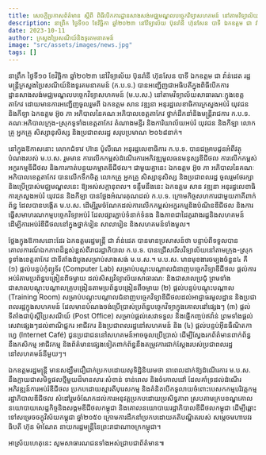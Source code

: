 ```yaml
---
title: សេចក្តីប្រកាសព័ត៌មាន ស្តីពី ពិធីបើកការដ្ឋានសាងសង់មជ្ឈមណ្ឌលបច្ចេកវិទ្យាសហគមន៍ នៅតាមវិទ្យាល័យសាធារណៈក្នុងខេត្តតាកែវ
description: នាព្រឹក ថ្ងៃទី១០ ខែវិច្ឆិកា ឆ្នាំ២០២៣ នៅវិទ្យាល័យ ប៊ុនរ៉ានី ហ៊ុនសែន បាទី ឯកឧត្ដម ជា វ៉ាន់ដេត រដ្ឋមន្ត្រីក្រសួងប្រៃសណីយ៍និងទូរគមនាគមន៍ (ក.ប.ទ.) បានអញ្ជើញជាអធិបតីក្នុងពិធីបើកការដ្ឋានសាងសង់មជ្ឈមណ្ឌលបច្ចេកវិទ្យាសហគមន៍ (ម.ប.ស.) នៅតាមវិទ្យាល័យសាធារណៈក្នុងខេត្តតាកែវ ដោយមានការអញ្ជើញចូលរួមពី ឯកឧត្តម សាន វឌ្ឍនា អនុរដ្ឋលេខាធិការក្រសួងអប់រំ យុវជន និងកីឡា ឯកឧត្ដម អ៊ូច ភា អភិបាលនៃគណៈអភិបាលខេត្តតាកែវ ថ្នាក់ដឹកនាំនិងមន្រ្តីរាជការ ក.ប.ទ. គណៈអភិបាលក្រុង-ស្រុកទូទាំងខេត្តតាកែវ តំណាងមន្ទីរ និងការិយាល័យអប់រំ យុវជន និងកីឡា លោកគ្រូ អ្នកគ្រូ សិស្សានុសិស្ស និងប្រជាពលរដ្ឋ សរុបប្រមាណ ២០៦៨នាក់។
date: 2023-10-11
author: ក្រសួងប្រៃសណីយ៍និងទូរគមនាគមន៍
image: "src/assets/images/news.jpg"
tags: []
---
```


នាព្រឹក ថ្ងៃទី១០ ខែវិច្ឆិកា ឆ្នាំ២០២៣ នៅវិទ្យាល័យ ប៊ុនរ៉ានី ហ៊ុនសែន បាទី ឯកឧត្ដម ជា វ៉ាន់ដេត រដ្ឋមន្ត្រីក្រសួងប្រៃសណីយ៍និងទូរគមនាគមន៍ (ក.ប.ទ.) បានអញ្ជើញជាអធិបតីក្នុងពិធីបើកការដ្ឋានសាងសង់មជ្ឈមណ្ឌលបច្ចេកវិទ្យាសហគមន៍ (ម.ប.ស.) នៅតាមវិទ្យាល័យសាធារណៈក្នុងខេត្តតាកែវ ដោយមានការអញ្ជើញចូលរួមពី ឯកឧត្តម សាន វឌ្ឍនា អនុរដ្ឋលេខាធិការក្រសួងអប់រំ យុវជន និងកីឡា ឯកឧត្ដម អ៊ូច ភា អភិបាលនៃគណៈអភិបាលខេត្តតាកែវ ថ្នាក់ដឹកនាំនិងមន្រ្តីរាជការ ក.ប.ទ. គណៈអភិបាលក្រុង-ស្រុកទូទាំងខេត្តតាកែវ តំណាងមន្ទីរ និងការិយាល័យអប់រំ យុវជន និងកីឡា លោកគ្រូ អ្នកគ្រូ សិស្សានុសិស្ស និងប្រជាពលរដ្ឋ សរុបប្រមាណ ២០៦៨នាក់។

នៅក្នុងឱកាសនោះ លោកជំទាវ ហ៊ាន ប៉ូលីណេ អនុរដ្ឋលេខាធិការ ក.ប.ទ. បានជម្រាបជូនអំពីវត្ថុបំណងរបស់ ម.ប.ស. រួមមាន ការលើកកម្ពស់ដំណើរការអភិវឌ្ឍមូលធនមនុស្សឌីជីថល ការលើកកម្ពស់អក្ខរកម្មឌីជីថល និងការកាត់បន្ថយគម្លាតឌីជីថល។ ជាមួយគ្នានេះ ឯកឧត្តម អ៊ូច ភា អភិបាលនៃគណៈអភិបាលខេត្តតាកែវ បានលើកទឹកចិត្ត លោកគ្រូ អ្នកគ្រូ សិស្សានុសិស្ស និងប្រជាពលរដ្ឋ ចូលរួមថែរក្សានិងប្រើប្រាស់មជ្ឈមណ្ឌលនេះ ឱ្យអស់សក្តានុពល។ ទន្ទឹមនឹងនេះ ឯកឧត្តម សាន វឌ្ឍនា អនុរដ្ឋលេខាធិការក្រសួងអប់រំ យុវជន និងកីឡា បានថ្លែងអំណរគុណដល់ ក.ប.ទ. ក្រោមកិច្ចសហការជាមួយភាគីពាក់ព័ន្ធ ដែលបានបង្កើត ម.ប.ស. ដើម្បីរួមចំណែកដល់ការលើកកម្ពស់អក្ខរកម្មនិងបំណិនឌីជីថល និងការធ្វើសមាហរណកម្មបច្ចេកវិទ្យាអប់រំ ដែលផ្សារភ្ជាប់ទំនាក់ទំនង និងភាពជាដៃគូរវាងរដ្ឋនិងសហគមន៍ ដើម្បីការអប់រំឌីជីថលនៅក្នុងថ្នាក់រៀន សាលារៀន និងសហគមន៍ទាំងមូល។

ថ្លែងក្នុងឱកាសនោះដែរ ឯកឧត្តមរដ្ឋមន្រ្តី ជា វ៉ាន់ដេត បានមានប្រសាសន៍ថា បន្ទាប់ពីទទួលបានគោលការណ៍ឯកភាពដ៏ខ្ពស់ខ្ពស់ពីរាជរដ្ឋាភិបាល ក.ប.ទ. បានជ្រើសរើសវិទ្យាល័យនៅតាមក្រុង-ស្រុក ទូទាំងខេត្តតាកែវ ជាទីតាំងដំបូងសម្រាប់សាងសង់ ម.ប.ស.។ ម.ប.ស. មានមុខងារចម្បងចំនួន៤ គឺ (១) ផ្តល់បន្ទប់កុំព្យូទ័រ (Computer Lab) សម្រាប់បណ្តុះបណ្តាលជំនាញបច្ចេកវិទ្យាឌីជីថល ផ្តល់ការអប់រំតាមប្រព័ន្ធបង្រៀនពីចម្ងាយ ដល់សិស្សវិទ្យាល័យសាធារណៈ និងជាសាលប្រជុំ ព្រមទាំងជាសាលបណ្តុះបណ្តាលគ្រូបង្រៀនតាមប្រព័ន្ធបង្រៀនពីចម្ងាយ (២) ផ្តល់បន្ទប់បណ្តុះបណ្តាល (Training Room) សម្រាប់បណ្តុះបណ្តាលជំនាញបច្ចេកវិទ្យាឌីជីថលដល់អាជ្ញាធរមូលដ្ឋាន និងប្រជាពលរដ្ឋក្នុងសហគមន៍ ដែលមានបំណងចង់ប្រើប្រាស់ប្រព័ន្ធបច្ចេកវិទ្យាក្នុងគោលដៅផ្សេងៗ (៣) ផ្តល់ទីតាំងជាប៉ុស្តិ៍ប្រៃសណីយ៍ (Post Office) សម្រាប់ផ្តល់សេវាទទួល និងផ្ញើកញ្ចប់ឥវ៉ាន់ ព្រមទាំងផ្តល់សេវាផ្សេងៗដល់ពាណិជ្ជករ អាជីវករ និងប្រជាពលរដ្ឋនៅសហគមន៍ និង (៤) ផ្តល់បន្ទប់អ៊ីនធឺណិតកាហ្វេ (Internet Café) ជូនប្រជាជននៅសហគមន៍អាចចូលប្រើប្រាស់ ដើម្បីស្វែងរកព័ត៌មានពាក់ព័ន្ធនឹងកសិកម្ម អាជីវកម្ម និងព័ត៌មានផ្សេងទៀតពាក់ព័ន្ធនឹងតម្រូវការជាក់ស្តែងរបស់ប្រជាពលរដ្ឋនៅសហគមន៍នីមួយៗ។

ឯកឧត្តមរដ្ឋមន្ត្រី មានសង្ឃឹមជឿជាក់ប្រកបដោយសុទិដ្ឋិនិយមថា នាពេលដាក់ឱ្យដំណើរការ ម.ប.ស. នឹងក្លាយជាសមិទ្ធផលថ្មីមួយដ៏មានសារៈសំខាន់ ទាន់ពេល និងចំគោលដៅ ដែលគាំទ្រដល់ដំណើរអភិវឌ្ឍន៍ការអប់រំឌីជីថល ប្រកបដោយស្មារតីបុរេសកម្ម និងគំនិតបើកទូលាយចំពោះបេសកកម្មបរិវត្តកម្មរដ្ឋាភិបាលឌីជីថល សំដៅរួមចំណែកដល់ការអនុវត្តប្រកបដោយប្រសិទ្ធភាព ស្របតាមក្របខណ្ឌគោលនយោបាយសេដ្ឋកិច្ចនិងសង្គមឌីជីថលកម្ពុជា និងគោលនយោបាយរដ្ឋាភិបាលឌីជីថលកម្ពុជា ដើម្បីឆ្ពោះទៅសម្រេចចក្ខុវិស័យកម្ពុជា ឆ្នាំ២០៥០ ក្រោមការដឹកនាំប្រកបដោយគតិបណ្ឌិតរបស់ សម្តេចមហាបវរធិបតី ហ៊ុន ម៉ាណែត នាយករដ្ឋមន្ត្រីនៃព្រះរាជាណាចក្រកម្ពុជា។

អាស្រ័យហេតុនេះ សូមសាធារណជនទាំងអស់ជ្រាបជាព័ត៌មាន៕

